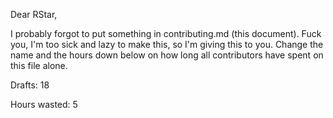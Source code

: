 Dear RStar,

I probably forgot to put something in contributing.md (this document). Fuck you, I'm too sick and lazy to make this, so I'm giving this to you.
Change the name and the hours down below on how long all contributors have spent on this file alone.

Drafts: 18

Hours wasted: 5
